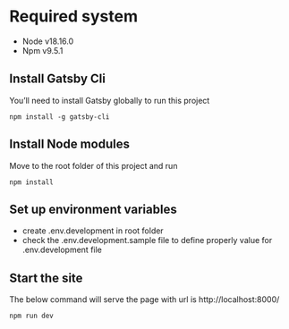 # Required system

- Node v18.16.0
- Npm v9.5.1

## Install Gatsby Cli

You’ll need to install Gatsby globally to run this project

`npm install -g gatsby-cli`

## Install Node modules

Move to the root folder of this project and run

`npm install`

## Set up environment variables

- create .env.development in root folder
- check the .env.development.sample file to define properly value for .env.development file

## Start the site

The below command will serve the page with url is http://localhost:8000/

`npm run dev`
